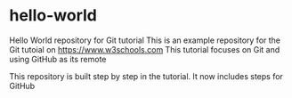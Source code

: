 # hello-world
Hello World repository for Git tutorial
This is an example repository for the Git tutoial on https://www.w3schools.com
This tutorial focuses on Git and using GitHub as its remote

This repository is built step by step in the tutorial. 
It now includes steps for GitHub
